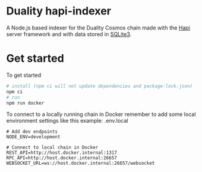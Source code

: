 # Duality hapi-indexer

A Node.js based indexer for the Duality Cosmos chain made with the [Hapi](https://hapi.dev/) server framework
and with data stored in [SQLite3](https://www.sqlite.org/).

# Get started

To get started

```sh
# install (npm ci will not update dependencies and package-lock.json)
npm ci
# run
npm run docker
```

To connect to a locally running chain in Docker remember to add some local environment settings like this example:
.env.local

```.env
# Add dev endpoints
NODE_ENV=development

# Connect to local chain in Docker
REST_API=http://host.docker.internal:1317
RPC_API=http://host.docker.internal:26657
WEBSOCKET_URL=ws://host.docker.internal:26657/websocket
```

